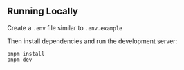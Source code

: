 ## Running Locally

Create a `.env` file similar to `.env.example`

Then install dependencies and run the development server:
```sh-session
pnpm install
pnpm dev
```